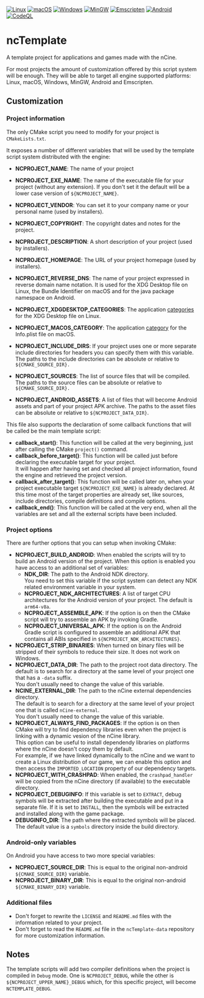 [![Linux](https://github.com/nCine/ncTemplate/workflows/Linux/badge.svg)](https://github.com/nCine/ncTemplate/actions?workflow=Linux)
[![macOS](https://github.com/nCine/ncTemplate/workflows/macOS/badge.svg)](https://github.com/nCine/ncTemplate/actions?workflow=macOS)
[![Windows](https://github.com/nCine/ncTemplate/workflows/Windows/badge.svg)](https://github.com/nCine/ncTemplate/actions?workflow=Windows)
[![MinGW](https://github.com/nCine/ncTemplate/workflows/MinGW/badge.svg)](https://github.com/nCine/ncTemplate/actions?workflow=MinGW)
[![Emscripten](https://github.com/nCine/ncTemplate/workflows/Emscripten/badge.svg)](https://github.com/nCine/ncTemplate/actions?workflow=Emscripten)
[![Android](https://github.com/nCine/ncTemplate/workflows/Android/badge.svg)](https://github.com/nCine/ncTemplate/actions?workflow=Android)
[![CodeQL](https://github.com/nCine/ncTemplate/workflows/CodeQL/badge.svg)](https://github.com/nCine/ncTemplate/actions?workflow=CodeQL)

# ncTemplate
A template project for applications and games made with the nCine.

For most projects the amount of customization offered by this script system will be enough.
They will be able to target all engine supported platforms: Linux, macOS, Windows, MinGW, Android and Emscripten.

## Customization

### Project information

The only CMake script you need to modify for your project is `CMakeLists.txt`.

It exposes a number of different variables that will be used by the template script system distributed with the engine:

- **NCPROJECT_NAME**: The name of your project
- **NCPROJECT_EXE_NAME**: The name of the executable file for your project (without any extension).
  If you don't set it the default will be a lower case version of `${NCPROJECT_NAME}`.
- **NCPROJECT_VENDOR**: You can set it to your company name or your personal name (used by installers).
- **NCPROJECT_COPYRIGHT**: The copyright dates and notes for the project.
- **NCPROJECT_DESCRIPTION**: A short description of your project (used by installers).
- **NCPROJECT_HOMEPAGE**: The URL of your project homepage (used by installers).
- **NCPROJECT_REVERSE_DNS**: The name of your project expressed in reverse domain name notation.
  It is used for the XDG Desktop file on Linux, the Bundle Identifier on macOS and for the java package namespace on Android.
- **NCPROJECT_XDGDESKTOP_CATEGORIES**: The application [categories](https://specifications.freedesktop.org/menu-spec/latest/apa.html) for the XDG Desktop file on Linux.
- **NCPROJECT_MACOS_CATEGORY**: The application [category](https://developer.apple.com/documentation/bundleresources/information_property_list/lsapplicationcategorytype) for the Info.plist file on macOS.

- **NCPROJECT_INCLUDE_DIRS**: If your project uses one or more separate include directories for headers you can specify them with this variable.
  The paths to the include directories can be absolute or relative to `${CMAKE_SOURCE_DIR}.`
- **NCPROJECT_SOURCES**: The list of source files that will be compiled.
  The paths to the source files can be absolute or relative to `${CMAKE_SOURCE_DIR}.`
- **NCPROJECT_ANDROID_ASSETS**: A list of files that will become Android assets and part of your project APK archive.
  The paths to the asset files can be absolute or relative to `${NCPROJECT_DATA_DIR}`.

This file also supports the declaration of some callback functions that will be called be the main template script:
- **callback_start()**: This function will be called at the very beginning, just after calling the CMake `project()` command.
- **callback_before_target()**: This function will be called just before declaring the executable target for your project.  
  It will happen after having set and checked all project information, found the engine and retrieved the project version.
- **callback_after_target()**: This function will be called later on, when your project executable target `${NCPROJECT_EXE_NAME}` is already declared.
  At this time most of the target properties are already set, like sources, include directories, compile definitions and compile options.
- **callback_end()**: This function will be called at the very end, when all the variables are set and all the external scripts have been included.

### Project options

There are further options that you can setup when invoking CMake:

- **NCPROJECT_BUILD_ANDROID**: When enabled the scripts will try to build an Android version of the project.
  When this option is enabled you have access to an additional set of variables:
  - **NDK_DIR**: The path to the Android NDK directory.  
    You need to set this variable if the script system can detect any NDK related environment variable in your system.
  - **NCPROJECT_NDK_ARCHITECTURES**: A list of target CPU architectures for the Android version of your project.
    The default is `arm64-v8a`.
  - **NCPROJECT_ASSEMBLE_APK**: If the option is on then the CMake script will try to assemble an APK by invoking Gradle.
  - **NCPROJECT_UNIVERSAL_APK**: If the option is on the Android Gradle script is configured to assemble an additional APK that contains all ABIs specified in `${NCPROJECT_NDK_ARCHITECTURES}`.
- **NCPROJECT_STRIP_BINARIES**: When turned on binary files will be stripped of their symbols to reduce their size.
  It does not work on Windows.
- **NCPROJECT_DATA_DIR**: The path to the project root data directory.
  The default is to search for a directory at the same level of your project one that has a `-data` suffix.  
  You don't usually need to change the value of this variable.
- **NCINE_EXTERNAL_DIR**: The path to the nCine external dependencies directory.  
  The default is to search for a directory at the same level of your project one that is called `nCine-external`.  
  You don't usually need to change the value of this variable.
- **NCPROJECT_ALWAYS_FIND_PACKAGES**: If the option is on then CMake will try to find dependency libraries even when the project is linking with a dynamic vesion of the nCine library.  
  This option can be useful to install dependendy libraries on platforms where the nCine doesn't copy them by default.  
  For example, if we have linked dynamically to the nCine and we want to create a Linux distribution of our game, we can enable this option and then access the `IMPORTED_LOCATION` property of our dependency targets.
- **NCPROJECT_WITH_CRASHPAD**: When enabled, the `crashpad_handler` will be copied from the nCine directory (if available) to the executable directory.
- **NCPROJECT_DEBUGINFO**: If this variable is set to `EXTRACT`, debug symbols will be extracted after building the executable and put in a separate file.
  If it is set to `INSTALL`, then the symbols will be extracted and installed along with the game package.
- **DEBUGINFO_DIR**: The path where the extracted symbols will be placed. The default value is a `symbols` directory inside the build directory.

### Android-only variables

On Android you have access to two more special variables:

- **NCPROJECT_SOURCE_DIR**: This is equal to the original non-android `${CMAKE_SOURCE_DIR}` variable.
- **NCPROJECT_BINARY_DIR**: This is equal to the original non-android `${CMAKE_BINARY_DIR}` variable.

### Additional files

- Don't forget to rewrite the `LICENSE` and `README.md` files with the information related to your project.
- Don't forget to read the `README.md` file in the `ncTemplate-data` repository for more customization information.

## Notes

The template scripts will add two compiler definitions when the project is compiled in `Debug` mode.
One is `NCPROJECT_DEBUG`, while the other is `${NCPROJECT_UPPER_NAME}_DEBUG` which, for this specific project, will become `NCTEMPLATE_DEBUG`.
